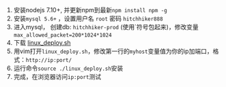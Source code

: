 1. 安装nodejs 7.10+, 并更新npm到最新`npm install npm -g`
2. 安装`mysql 5.6+` ，设置用户名 `root` 密码 `hitchhiker888` 
3. 进入mysql， 创建db: `hitchhiker-prod` (使用\`符号包起来)，修改变量`max_allowed_packet=200*1024*1024`
4. 下载 [linux_deploy.sh](https://raw.githubusercontent.com/brookshi/Hitchhiker/release/deploy/linux_deploy.sh)
5. 用vim打开`linux_deploy.sh`，修改第一行的`myhost`变量值为你的ip加端口，格式：`http://ip:port/`
6. 运行命令`source ./linux_deploy.sh`安装
7. 完成，在浏览器访问`ip:port`测试